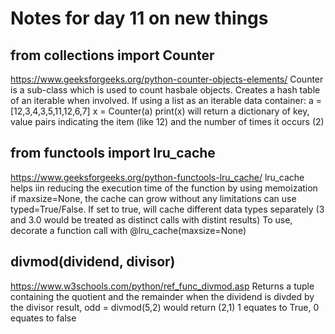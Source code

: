 # Notes for day 11 on new things

## from collections import Counter
https://www.geeksforgeeks.org/python-counter-objects-elements/
Counter is a sub-class which is used to count hasbale objects. Creates a hash table of an iterable when involved.
If using a list as an iterable data container:
a = [12,3,4,3,5,11,12,6,7]
x = Counter(a)
print(x) will return a dictionary of key, value pairs indicating the item (like 12) and the number of times it occurs (2)

## from functools import lru_cache
https://www.geeksforgeeks.org/python-functools-lru_cache/
lru_cache helps iin reducing the execution time of the function by using memoization
if maxsize=None, the cache can grow without any limitations
can use typed=True/False. If set to true, will cache different data types separately (3 and 3.0 would be treated as distinct calls with distint results)
To use, decorate a function call with @lru_cache(maxsize=None)

## divmod(dividend, divisor)
https://www.w3schools.com/python/ref_func_divmod.asp
Returns a tuple containing the quotient and the remainder when the dividend is divded by the divisor
result, odd = divmod(5,2) would return (2,1)
1 equates to True, 0 equates to false
